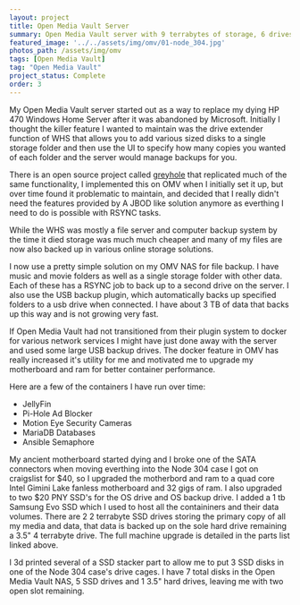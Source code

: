 ```yaml
---
layout: project
title: Open Media Vault Server
summary: Open Media Vault server with 9 terrabytes of storage, 6 drives and 32 gigs of ram for use as redundant file backup and host for Docker containers running assorted services.
featured_image: '../../assets/img/omv/01-node_304.jpg'
photos_path: /assets/img/omv
tags: [Open Media Vault]
tag: "Open Media Vault"
project_status: Complete
order: 3
---
```


My Open Media Vault server started out as a way to replace my dying HP 470 Windows Home Server after it was abandoned by Microsoft.  Initially I thought the killer feature I wanted to maintain was the drive extender function of WHS that allows you to add various sized disks to a single storage folder and then use the UI to specify how many copies you wanted of each folder and the server would manage backups for you. 

There is an open source project called [greyhole](https://www.greyhole.net/) that replicated much of the same functionality, I implemented this on OMV when I initially set it up, but over time found it problematic to maintain, and decided that I really didn't need the features provided by A JBOD like solution anymore as everthing I need to do is possible with RSYNC tasks.

While the WHS was mostly a file server and computer backup system by the time it died storage was much much cheaper and many of my files are now also backed up in various online storage solutions.

I now use a pretty simple solution on my OMV NAS for file backup.  I have music and movie folders as well as a single storage folder with other data. Each of these has a RSYNC job to back up to a second drive on the server. I also use the USB backup plugin, which automatically backs up specified folders to a usb drive when connected.  I have about 3 TB of data that backs up this way and is not growing very fast.

If Open Media Vault had not transitioned from their plugin system to docker for various network services I might have just done away with the server and used some large USB backup drives.  The docker feature in OMV has really increased it's utility for me and motivated me to upgrade my motherboard and ram for better container performance.

Here are a few of the containers I have run over time:

* JellyFin
* Pi-Hole Ad Blocker
* Motion Eye Security Cameras
* MariaDB Databases
* Ansible Semaphore

My ancient motherboard started dying and I broke one of the SATA connectors when moving everthing into the Node 304 case I got on craigslist for $40, so I upgraded the motherbord and ram to a quad core Intel Gimini Lake fanless motherboard and 32 gigs of ram. I also upgraded to two $20 PNY SSD's for the OS drive and OS backup drive. I added a 1 tb Samsung Evo SSD which I used to host all the containiners and their data volumes. There are 2 2 terrabyte SSD drives storing the primary copy of all my media and data, that data is backed up on the sole hard drive remaining a 3.5" 4 terrabyte drive. The full machine upgrade is detailed in the parts list linked above.

I 3d printed several of a SSD stacker part to allow me to put 3 SSD disks in one of the Node 304 case's drive cages. I have 7 total disks in the Open Media Vault NAS, 5 SSD drives and 1 3.5" hard drives, leaving me with two open slot remaining.